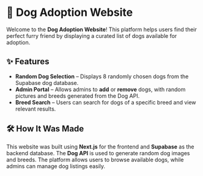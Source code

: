 # 🐶 Dog Adoption Website

Welcome to the **Dog Adoption Website**! This platform helps users find their perfect furry friend by displaying a curated list of dogs available for adoption.

## ✨ Features

- **Random Dog Selection** – Displays 8 randomly chosen dogs from the Supabase dog database.
- **Admin Portal** – Allows admins to **add** or **remove** dogs, with random pictures and breeds generated from the Dog API.
- **Breed Search** – Users can search for dogs of a specific breed and view relevant results.

## 🛠 How It Was Made

This website was built using **Next.js** for the frontend and **Supabase** as the backend database. The **Dog API** is used to generate random dog images and breeds. The platform allows users to browse available dogs, while admins can manage dog listings easily.
